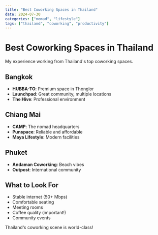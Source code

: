 ```yaml
---
title: "Best Coworking Spaces in Thailand"
date: 2024-07-30
categories: ["nomad", "lifestyle"]
tags: ["thailand", "coworking", "productivity"]
---
```


# Best Coworking Spaces in Thailand

My experience working from Thailand's top coworking spaces.

## Bangkok
- **HUBBA-TO**: Premium space in Thonglor
- **Launchpad**: Great community, multiple locations
- **The Hive**: Professional environment

## Chiang Mai
- **CAMP**: The nomad headquarters
- **Punspace**: Reliable and affordable
- **Maya Lifestyle**: Modern facilities

## Phuket
- **Andaman Coworking**: Beach vibes
- **Outpost**: International community

## What to Look For
- Stable internet (50+ Mbps)
- Comfortable seating
- Meeting rooms
- Coffee quality (important!)
- Community events

Thailand's coworking scene is world-class!